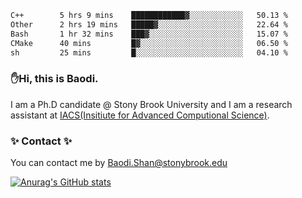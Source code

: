 <!--START_SECTION:waka-->

```txt
C++        5 hrs 9 mins    ████████████▓░░░░░░░░░░░░   50.13 %
Other      2 hrs 19 mins   █████▓░░░░░░░░░░░░░░░░░░░   22.64 %
Bash       1 hr 32 mins    ███▓░░░░░░░░░░░░░░░░░░░░░   15.07 %
CMake      40 mins         █▓░░░░░░░░░░░░░░░░░░░░░░░   06.50 %
sh         25 mins         █░░░░░░░░░░░░░░░░░░░░░░░░   04.10 %
```

<!--END_SECTION:waka-->

### ✋Hi, this is Baodi. 

I am a Ph.D candidate @ Stony Brook University and I am a research assistant at [IACS(Insitiute for Advanced Computional Science)](https://iacs.stonybrook.edu/).

### ✨ Contact ✨

You can contact me by [Baodi.Shan@stonybrook.edu](mailto:Baodi.Shan@stonybrook.edu)

[![Anurag's GitHub stats](https://github-readme-stats.vercel.app/api?username=lwshanbd&theme=jolly&show_icons=true&count_private=true&include_all_commits=true)](https://github.com/anuraghazra/github-readme-stats)



<!--
**lwshanbd/lwshanbd** is a ✨ _special_ ✨ repository because its `README.md` (this file) appears on your GitHub profile.

Here are some ideas to get you started:

- 🔭 I’m currently working on ...
- 🌱 I’m currently learning ...
- 👯 I’m looking to collaborate on ...
- 🤔 I’m looking for help with ...
- 💬 Ask me about ...
- 📫 How to reach me: ...
- 😄 Pronouns: ...
- ⚡ Fun fact: ...
-->

